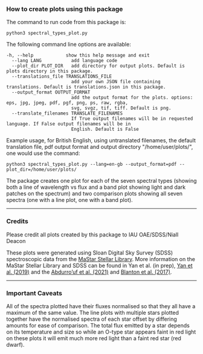 <h3>How to create plots using this package</h3>
<p>The command to run code from this package is:</p>
<code>python3 spectral_types_plot.py</code>
<p>The following command line options are available:</p>
<code>-h, --help            show this help message and exit
  --lang LANG           add language code
  --plot_dir PLOT_DIR   add directory for output plots. Default is plots directory in this package.
  --translations_file TRANSLATIONS_FILE
                        add your own JSON file containing translations. Default is translations.json in this package.
  --output_format OUTPUT_FORMAT
                        add the output format for the plots. options: eps, jpg, jpeg, pdf, pgf, png, ps, raw, rgba,
                        svg, svgz, tif, tiff. Default is png.
  --translate_filenames TRANSLATE_FILENAMES
                        If True output filenames will be in requested language. If False output filenames will be in
                        English. Default is False</code>
<p>Example usage, for British English, using untranslated filenames, the default translation file, pdf output format and output directory "/home/user/plots/", one would use the command:</p>
<code>python3 spectral_types_plot.py --lang=en-gb --output_format=pdf --plot_dir=/home/user/plots/ </code>
<p>The package creates one plot for each of the seven spectral types (showing both a line of wavelength vs flux and a band plot showing light and dark patches on the spectrum) and two comparison plots showing all seven spectra (one with a line plot, one with a band plot).</p>
<hr/>
<h3>Credits</h3>
<p>Please credit all plots created by this package to IAU OAE/SDSS/Niall Deacon</p>
<p>These plots were generated using Sloan Digital Sky Survey (SDSS) spectroscopic data from the <a href="https://www.sdss4.org/dr17/mastar/">MaStar Stellar Library</a>. More information on the MaStar Stellar Library and SDSS can be found in Yan et al. (in prep), <a href="https://ui.adsabs.harvard.edu/abs/2019ApJ...883..175Y/abstract">Yan et al. (2019)</a> and the <a href="https://ui.adsabs.harvard.edu/abs/2022ApJS..259...35A/abstract"> Abdurro’uf et al. (2021)</a> and <a href="https://ui.adsabs.harvard.edu/abs/2017AJ....154...28B">Blanton et al. (2017)</a>.</p>
<hr/>
<h3>Important Caveats</h3>
<p>All of the spectra plotted have their fluxes normalised so that they all have a maximum of the same value. The line plots with multiple stars plotted together have the normalised spectra of each star offset by differing amounts for ease of comparison. The total flux emitted by a star depends on its temperature and size so while an O-type star appears faint in red light on these plots it will emit much more red light than a faint red star (red dwarf).</p>
